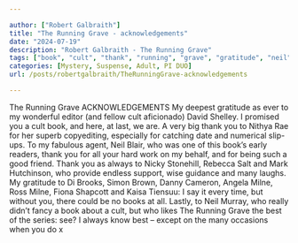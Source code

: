 ```yaml
---

author: ["Robert Galbraith"]
title: "The Running Grave - acknowledgements"
date: "2024-07-19"
description: "Robert Galbraith - The Running Grave"
tags: ["book", "cult", "thank", "running", "grave", "gratitude", "neil", "always", "many", "milne", "best", "acknowledgement", "deepest", "ever", "wonderful", "editor", "fellow", "aficionado", "david", "shelley", "promised", "last", "big", "nithya", "rae"]
categories: [Mystery, Suspense, Adult, PI DUO]
url: /posts/robertgalbraith/TheRunningGrave-acknowledgements

---
```



The Running Grave
ACKNOWLEDGEMENTS
My deepest gratitude as ever to my wonderful editor (and fellow cult aficionado) David Shelley. I promised you a cult book, and here, at last, we are.
A very big thank you to Nithya Rae for her superb copyediting, especially for catching date and numerical slip-ups.
To my fabulous agent, Neil Blair, who was one of this book’s early readers, thank you for all your hard work on my behalf, and for being such a good friend.
Thank you as always to Nicky Stonehill, Rebecca Salt and Mark Hutchinson, who provide endless support, wise guidance and many laughs.
My gratitude to Di Brooks, Simon Brown, Danny Cameron, Angela Milne, Ross Milne, Fiona Shapcott and Kaisa Tiensuu: I say it every time, but without you, there could be no books at all.
Lastly, to Neil Murray, who really didn’t fancy a book about a cult, but who likes The Running Grave the best of the series: see? I always know best – except on the many occasions when you do x
